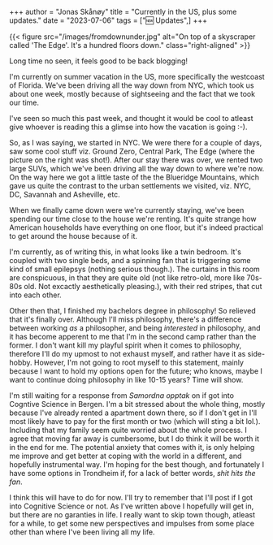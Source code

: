+++ 
author = "Jonas Skånøy" 
title = "Currently in the US, plus some updates." 
date = "2023-07-06" 
tags = ["🆕 Updates",] 
+++

{{< figure src="/images/fromdownunder.jpg" alt="On top of a skyscraper called 'The Edge'. It's a hundred floors down." class="right-aligned" >}}

Long time no seen, it feels good to be back blogging!

I'm currently on summer vacation in the US, more specifically the westcoast of Florida. We've been driving all the way down from NYC, which took us about one week, mostly because of sightseeing and the fact that we took our time.

I've seen so much this past week, and thought it would be cool to atleast give whoever is reading this a glimse into how the vacation is going :-).

So, as I was saying, we started in NYC. We were there for a couple of days, saw some cool stuff viz. Ground Zero, Central Park, The Edge (where the picture on the right was shot!). After our stay there was over, we rented two large SUVs, which we've been driving all the way down to where we're now. On the way here we got a little taste of the the Blueridge Mountains, which gave us quite the contrast to the urban settlements we visited, viz. NYC, DC, Savannah and Asheville, etc.

When we finally came down were we're currently staying, we've been spending our time close to the house we're renting. It's quite strange how American households have everything on one floor, but it's indeed practical to get around the house because of it.

I'm currently, as of writing this, in what looks like a twin bedroom. It's coupled with two single beds, and a spinning fan that is triggering some kind of small epilepsys (nothing serious though.). The curtains in this room are conspicuous, in that they are quite old (not like retro-old, more like 70s-80s old. Not excactly aesthetically pleasing.), with their red stripes, that cut into each other. 

Other then that, I finished my bachelors degree in philosophy! So relieved that it's finally over. Although I'll miss philosophy, there's a difference between working *as* a philosopher, and being *interested* in philosophy, and it has become apperent to me that I'm in the second camp rather than the former. I don't want kill my playful spirit when it comes to philosophy, therefore I'll do my upmost to not exhaust myself, and rather have it as side-hobby. However, I'm not going to root myself to this statement, mainly because I want to hold my options open for the future; who knows, maybe I want to continue doing philosophy in like 10-15 years? Time will show.

I'm still waiting for a response from *Samordna opptak* on if got into Cogntive Science in Bergen. I'm a bit stressed about the whole thing, mostly because I've already rented a apartment down there, so if I don't get in I'll most likely have to pay for the first month or two (which will sting a bit lol.). Including that my family seem quite worried about the whole process. I agree that moving far away is cumbersome, but I do think it will be worth it in the end for me. The potential anxiety that comes with it, is only helping me improve and get better at coping with the world in a different, and hopefully instrumental way. I'm hoping for the best though, and fortunately I have some options in Trondheim if, for a lack of better words, *shit hits the fan*.

I think this will have to do for now. I'll try to remember that I'll post if I got into Cognitive Science or not. As I've written above I hopefully will get in, but there are no garanties in life. I really want to skip town though, atleast for a while, to get some new perspectives and impulses from some place other than where I've been living all my life.

